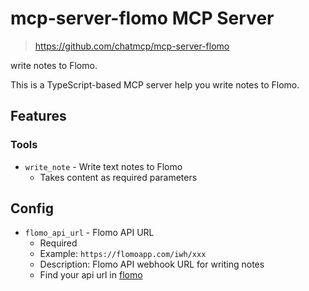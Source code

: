 # mcp-server-flomo MCP Server

> <https://github.com/chatmcp/mcp-server-flomo>

write notes to Flomo.

This is a TypeScript-based MCP server help you write notes to Flomo.

## Features

### Tools

- `write_note` - Write text notes to Flomo
  - Takes content as required parameters

## Config

- `flomo_api_url` - Flomo API URL
  - Required
  - Example: `https://flomoapp.com/iwh/xxx`
  - Description: Flomo API webhook URL for writing notes
  - Find your api url in [flomo](https://v.flomoapp.com/mine?source=incoming_webhook)
